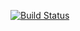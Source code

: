 [![Build Status](https://travis-ci.org/phonetworks/pho-cli.svg?branch=master)](https://travis-ci.org/phonetworks/pho-cli)
